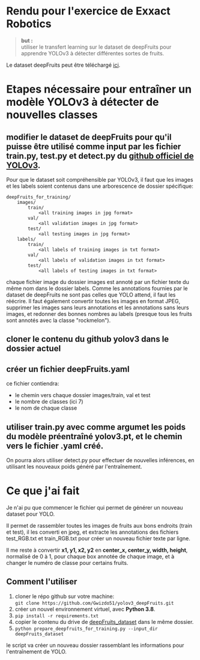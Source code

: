 # Rendu pour l'exercice de Exxact Robotics

>**but :**<br>
>utiliser le transfert learning sur le dataset de deepFruits pour apprendre YOLOv3 à détecter différentes sortes de fruits.

Le dataset deepFruits peut être téléchargé [ici](https://drive.google.com/drive/folders/1CmsZb1caggLRN7ANfika8WuPiywo4mBb).

# Etapes nécessaire pour entraîner un modèle YOLOv3 à détecter de nouvelles classes

## modifier le dataset de deepFruits pour qu'il puisse être utilisé comme input par les fichier train.py, test.py et detect.py du [github officiel de YOLOv3](https://github.com/ultralytics/yolov3).

Pour que le dataset soit compréhensible par YOLOv3, il faut que les images et les labels soient contenus dans une arborescence de dossier spécifique:
```
deepFruits_for_training/
    images/
        train/
            <all training images in jpg format>
        val/
            <all validation images in jpg format>
        test/
            <all testing images in jpg format>
    labels/
        train/
            <all labels of training images in txt format>
        val/
            <all labels of validation images in txt format>
        test/
            <all labels of testing images in txt format>
```

chaque fichier image du dossier images est annoté par un fichier texte du même nom dans le dossier labels. Comme les annotations fournies par le dataset de deepFruits ne sont pas celles que YOLO attend, il faut les réécrire. Il faut également convertir toutes les images en format JPEG, supprimer les images sans leurs annotations et les annotations sans leurs images, et redonner des bonnes nombres au labels (presque tous les fruits sont annotés avec la classe "rockmelon").

## cloner le contenu du github yolov3 dans le dossier actuel

## créer un fichier deepFruits.yaml

ce fichier contiendra:
- le chemin vers chaque dossier images/train, val et test
- le nombre de classes (ici 7)
- le nom de chaque classe

## utiliser train.py avec comme argumet les poids du modèle préentraîné yolov3.pt, et le chemin vers le fichier .yaml créé.

On pourra alors utiliser detect.py pour effectuer de nouvelles inférences, en utilisant les nouveaux poids généré par l'entraînement.

# Ce que j'ai fait

Je n'ai pu que commencer le fichier qui permet de générer un nouveau dataset pour YOLO.

Il permet de rassembler toutes les images de fruits aux bons endroits (train et test), il les converti en jpeg, et extracte les annotations des fichiers test_RGB.txt et train_RGB.txt pour créer un nouveau fichier texte par ligne.

Il me reste à convertir **x1, y1, x2, y2** en **center_x, center_y, width, height**, normalisé de 0 à 1, pour chaque box annotée de chaque image, et à changer le numéro de classe pour certains fruits.

## Comment l'utiliser

1. cloner le répo github sur votre machine:<br>```git clone https://github.com/Gwizdo51/yolov3_deepFruits.git```
1. créer un nouvel environnement virtuel, avec **Python 3.8**.
2. ```pip install -r requirements.txt``` 
3. copier le contenu du drive de [deepFruits_dataset](https://drive.google.com/drive/folders/1CmsZb1caggLRN7ANfika8WuPiywo4mBb) dans le même dossier.
4. ```python prepare_deepfruits_for_training.py --input_dir deepFruits_dataset```

le script va créer un nouveau dossier rassemblant les informations pour l'entraînement de YOLO.
